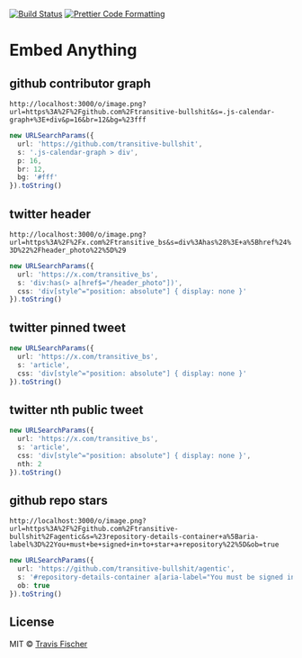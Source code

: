 <p>
  <a href="https://github.com/transitive-bullshit/embed-anything/actions/workflows/main.yml"><img alt="Build Status" src="https://github.com/transitive-bullshit/embed-anything/actions/workflows/main.yml/badge.svg" /></a>
  <a href="https://prettier.io"><img alt="Prettier Code Formatting" src="https://img.shields.io/badge/code_style-prettier-brightgreen.svg" /></a>
</p>

# Embed Anything <!-- omit from toc -->

## github contributor graph

`http://localhost:3000/o/image.png?url=https%3A%2F%2Fgithub.com%2Ftransitive-bullshit&s=.js-calendar-graph+%3E+div&p=16&br=12&bg=%23fff`

```ts
new URLSearchParams({
  url: 'https://github.com/transitive-bullshit',
  s: '.js-calendar-graph > div',
  p: 16,
  br: 12,
  bg: '#fff'
}).toString()
```

## twitter header

`http://localhost:3000/o/image.png?url=https%3A%2F%2Fx.com%2Ftransitive_bs&s=div%3Ahas%28%3E+a%5Bhref%24%3D%22%2Fheader_photo%22%5D%29`

```ts
new URLSearchParams({
  url: 'https://x.com/transitive_bs',
  s: 'div:has(> a[href$="/header_photo"])',
  css: 'div[style^="position: absolute"] { display: none }'
}).toString()
```

## twitter pinned tweet

```ts
new URLSearchParams({
  url: 'https://x.com/transitive_bs',
  s: 'article',
  css: 'div[style^="position: absolute"] { display: none }'
}).toString()
```

## twitter nth public tweet

```ts
new URLSearchParams({
  url: 'https://x.com/transitive_bs',
  s: 'article',
  css: 'div[style^="position: absolute"] { display: none }',
  nth: 2
}).toString()
```

## github repo stars

`http://localhost:3000/o/image.png?url=https%3A%2F%2Fgithub.com%2Ftransitive-bullshit%2Fagentic&s=%23repository-details-container+a%5Baria-label%3D%22You+must+be+signed+in+to+star+a+repository%22%5D&ob=true`

```ts
new URLSearchParams({
  url: 'https://github.com/transitive-bullshit/agentic',
  s: '#repository-details-container a[aria-label="You must be signed in to star a repository"]',
  ob: true
}).toString()
```

## License

MIT © [Travis Fischer](https://x.com/transitive_bs)
